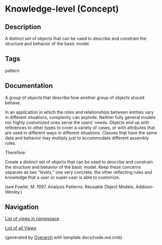 
# Knowledge-level (Concept)
## Description
A distinct set of objects that can be used to describe and constrain the
  structure and behavior of the basic model.


## Tags
pattern

## Documentation
A group of objects that describe how another group of objects should behave.
  
  In an application in which the roles and relationships between entities vary in
  different situations, complexity can explode. Neither fully general models nor
  highly customized ones serve the users' needs. Objects end up with references
  to other types to cover a variety of cases, or with attributes that are used in
  different ways in different situations. Classes that have the same data and
  behavior may multiply just to accommodate different assembly rules.
  
  Therefore:
  
  Create a distinct set of objects that can be used to describe and constrain the
  structure and behavior of the basic model. Keep these concerns separate as two
  “levels,” one very concrete, the other reflecting rules and knowledge that a
  user or super-user is able to customize.
  
  (see Fowler, M. 1997. Analysis Patterns: Reusable Object Models, Addison-Wesley.)


## Navigation
[List of views in namespace](./views-in-namespace.md)

[List of all Views](../../../views.md)


(generated by [Overarch](https://github.com/soulspace-org/overarch) with template docs/node.md.cmb)
